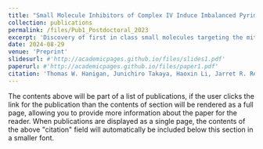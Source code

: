 ```yaml
---
title: "Small Molecule Inhibitors of Complex IV Induce Imbalanced Pyrimidine Expansion in OXA1L Variant Cells"
collection: publications
permalink: /files/Pub1_Postdoctoral_2023
excerpt: 'Discovery of first in class small molecules targeting the mitochondrial insertase OXA1L, and characterization of a common genetic vulnerability mediating selective lethality in non-small cell lung cancer.'
date: 2024-08-29
venue: 'Preprint'
slidesurl: #'http://academicpages.github.io/files/slides1.pdf'
paperurl: #'http://academicpages.github.io/files/paper1.pdf'
citation: 'Thomas W. Hanigan, Junichiro Takaya, Haoxin Li, Jarret R. Remsberg, Verena Albert, J.C. Ducom, Christopher M. Joslyn, Scott C Henderson, Kathryn S Spencer, Sabrina Barbas, Melissa A Dix, Kim Masuda, Enrique Saez, Kenji Sasaki, Christopher G. Parker, Benjamin F. Cravatt. Small Molecule Inhibitors of Complex IV Induce Imbalanced Pyrimidine Expansion in OXA1L Variant Cells. In-Preparation (2023)..'
---
```


The contents above will be part of a list of publications, if the user clicks the link for the publication than the contents of section will be rendered as a full page, allowing you to provide more information about the paper for the reader. When publications are displayed as a single page, the contents of the above "citation" field will automatically be included below this section in a smaller font.